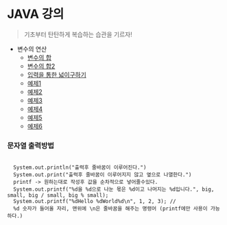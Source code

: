 # JAVA 강의
>기초부터 탄탄하게
>복습하는 습관을 기르자!

* 변수의 연산
  - [변수의 합](0518/Add.java)
  - [변수의 합2](0518/Add2.java)
  - [입력을 통한 넓이구하기](0518/CircleArea.java)
  - [예제1](0518/Ex.java)
  - [예제2](0518/Ex1.java)
  - [예제3](0518/Ex2.java)
  - [예제4](0518/Ex3.java)
  - [예제5](0518/Ex5.java)
  - [예제6](0518/Ex6.java)


### 문자열 출력방법

  <pre><code>
  System.out.println("출력후 줄바꿈이 이루어진다.") 
  System.out.print("출력후 줄바꿈이 이루어지지 않고 옆으로 나열한다.")
  printf -> 원하는대로 작성후 값을 순차적으로 넣어줄수있다.
  System.out.printf("%d을 %d으로 나눈 몫은 %d이고 나머지는 %d입니다.", big, small, big / small, big % small);
  System.out.printf("%dHello %dWorld%d\n", 1, 2, 3); // 
  %d 숫자가 들어올 자리, 맨위에 \n은 줄바꿈을 해주는 명령어 (printf에만 사용이 가능하다.)
  </code></pre>





